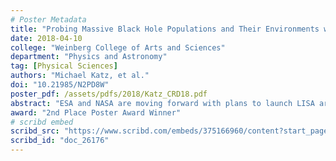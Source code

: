 ```yaml
---
# Poster Metadata
title: "Probing Massive Black Hole Populations and Their Environments with LISA"
date: 2018-04-10
college: "Weinberg College of Arts and Sciences"
department: "Physics and Astronomy"
tag: [Physical Sciences]
authors: "Michael Katz, et al."
doi: "10.21985/N2PD8W"
poster_pdf: /assets/pdfs/2018/Katz_CRD18.pdf
abstract: "ESA and NASA are moving forward with plans to launch LISA around 2030. With data from the Illustris large-scale cosmological simulation, we provide analysis of LISA detection rates accompanied by characterization of the merging massive black holes and their host galaxies. Massive black holes of total mass  are the main focus of this study. Using a custom treatment for the binary massive black hole evolutionary process, we evolve Illustris massive black hole particle mergers from scales until coalescence to achieve a merger distribution. With the Illustris output as a statistical basis, we Monte Carlo synthesize many realizations of the merging massive black hole population across space and time. We use those realizations to build mock LISA detection catalogs to understand the impact of LISA mission configurations on our ability to probe massive black hole merger populations and their environments throughout the visible universe."
award: "2nd Place Poster Award Winner"
# scribd embed
scribd_src: "https://www.scribd.com/embeds/375166960/content?start_page=1&view_mode=scroll&access_key=key-z152za9k85oImZXYIj15&show_recommendations=true"
scribd_id: "doc_26176"
---
```

